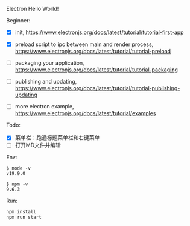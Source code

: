 Electron Hello World!

Beginner: 

- [x] init, https://www.electronjs.org/docs/latest/tutorial/tutorial-first-app
- [x] preload script to ipc between main and render process, https://www.electronjs.org/docs/latest/tutorial/tutorial-preload
- [ ] packaging your application, https://www.electronjs.org/docs/latest/tutorial/tutorial-packaging
- [ ] publishing and updating, https://www.electronjs.org/docs/latest/tutorial/tutorial-publishing-updating
- [ ] more electron example, https://www.electronjs.org/docs/latest/tutorial/examples


Todo:

- [x] 菜单栏：跑通标题菜单栏和右键菜单
- [ ] 打开MD文件并编辑

Env:

```shell
$ node -v
v19.9.0

$ npm -v
9.6.3
```

Run:

```shell
npm install 
npm run start
```